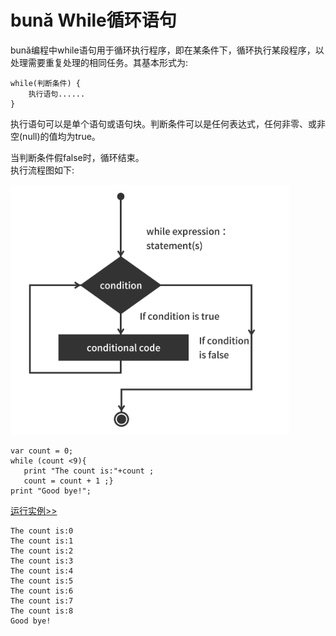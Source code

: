 # bună While循环语句

bună编程中while语句用于循环执行程序，即在某条件下，循环执行某段程序，以处理需要重复处理的相同任务。其基本形式为:

```
while(判断条件) {
    执⾏语句......
}
```

执⾏语句可以是单个语句或语句块。判断条件可以是任何表达式，任何⾮零、或⾮空\(null\)的值均为true。

当判断条件假false时，循环结束。  
执⾏流程图如下:

<img src="./assets/while.png" alt = "while" title = "while-png" width = "446" height="400"/>

```
var count = 0;
while (count <9){
   print "The count is:"+count ;
   count = count + 1 ;}
print "Good bye!";
```

<!-- [运行实例>>](http://10.0.248.222:86?model=Buna6_1) -->
[运行实例>>](https://buna.bacx.io/run.html?model=Buna6_1)

```
The count is:0
The count is:1
The count is:2
The count is:3
The count is:4
The count is:5
The count is:6
The count is:7
The count is:8
Good bye!
```



